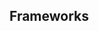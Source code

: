 <script setup>
import ReactBeta from './react-beta.md';
import Elements from './elements.md';
import data from './data.json';
import { mapFrameworkStatuses } from '../utils.js';
</script>

## Frameworks

<tabs-content>
  <template #react-beta>
    <react-beta />
  </template>
  <template #elements>
    <elements />
  </template>
</tabs-content>
